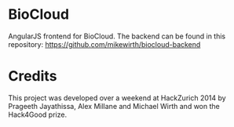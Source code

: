 # BioCloud
AngularJS frontend for BioCloud. The backend can be found in this repository: https://github.com/mikewirth/biocloud-backend

# Credits
This project was developed over a weekend at HackZurich 2014 by Prageeth Jayathissa, Alex Millane and Michael Wirth and won the Hack4Good prize.
